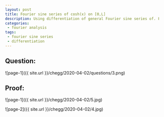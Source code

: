```yaml
---
layout: post
title: Fourier sine series of cosh(x) on [0,L]
description: Using differentiation of general Fourier sine series of. Find the coefficient in Fourier sine series of cosh(x) on [0,L]
categories:
 - fourier analysis
tags:
 - fourier sine series
 - differentiation
---
```


## Question:

![page-1]({{ site.url }}/chegg/2020-04-02/questions/3.png) 

## Proof:

![page-1]({{ site.url }}/chegg/2020-04-02/5.jpg) 

![page-2]({{ site.url }}/chegg/2020-04-02/4.jpg) 
